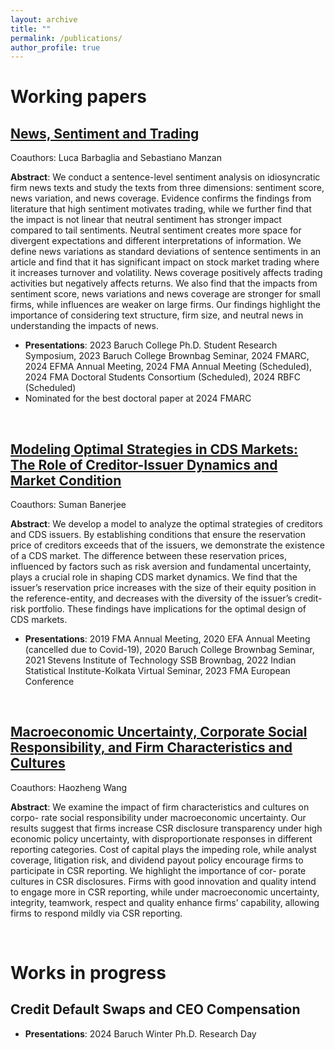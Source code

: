 ```yaml
---
layout: archive
title: ""
permalink: /publications/
author_profile: true
---
```


Working papers
===============

## [News, Sentiment and Trading](https://papers.ssrn.com/sol3/papers.cfm?abstract_id=4966869)

Coauthors: Luca Barbaglia and Sebastiano Manzan

**Abstract**: We conduct a sentence-level sentiment analysis on idiosyncratic firm news texts and study the texts from three dimensions: sentiment score, news variation, and news coverage. Evidence confirms the findings from literature that high sentiment motivates trading, while we further find that the impact is not linear that neutral sentiment has stronger impact compared to tail sentiments. Neutral sentiment creates more space for divergent expectations and different interpretations of information. We define news variations as standard deviations of sentence sentiments in an article and find that it has significant impact on stock market trading where it increases turnover and volatility. News coverage positively affects trading activities but negatively affects returns. We also find that the impacts from sentiment score, news variations and news coverage are stronger for small firms, while influences are weaker on large firms. Our findings highlight the importance of considering text structure, firm size, and neutral news in understanding the impacts of news.

- **Presentations**: 2023 Baruch College Ph.D. Student Research Symposium, 2023 Baruch College Brownbag Seminar, 2024 FMARC, 2024 EFMA Annual Meeting, 2024 FMA Annual Meeting (Scheduled), 2024 FMA Doctoral Students Consortium (Scheduled), 2024 RBFC (Scheduled)
- Nominated for the best doctoral paper at 2024 FMARC

<p>&nbsp;</p>

## [Modeling Optimal Strategies in CDS Markets: The Role of Creditor-Issuer Dynamics and Market Condition](https://papers.ssrn.com/sol3/papers.cfm?abstract_id=4967908)

Coauthors: Suman Banerjee

**Abstract**: We develop a model to analyze the optimal strategies of creditors and CDS issuers. By establishing conditions that ensure the reservation price of creditors exceeds that of the issuers, we demonstrate the existence of a CDS market. The difference between these reservation prices, influenced by factors such as risk aversion and fundamental uncertainty, plays a crucial role in shaping CDS market dynamics. We find that the issuer’s reservation price increases with the size of their equity position in the reference-entity, and decreases with the diversity of the issuer’s credit-risk portfolio. These findings have implications for the optimal design of CDS markets.

- **Presentations**: 2019 FMA Annual Meeting, 2020 EFA Annual Meeting (cancelled due to Covid-19), 2020 Baruch College Brownbag Seminar, 2021 Stevens Institute of Technology SSB Brownbag, 2022 Indian Statistical Institute-Kolkata Virtual Seminar, 2023 FMA European Conference

<p>&nbsp;</p>

## [Macroeconomic Uncertainty, Corporate Social Responsibility, and Firm Characteristics and Cultures]()

Coauthors: Haozheng Wang

**Abstract**: We examine the impact of firm characteristics and cultures on corpo- rate social responsibility under macroeconomic uncertainty. Our results suggest that firms increase CSR disclosure transparency under high economic policy uncertainty, with disproportionate responses in different reporting categories. Cost of capital plays the impeding role, while analyst coverage, litigation risk, and dividend payout policy encourage firms to participate in CSR reporting. We highlight the importance of cor- porate cultures in CSR disclosures. Firms with good innovation and quality intend to engage more in CSR reporting, while under macroeconomic uncertainty, integrity, teamwork, respect and quality enhance firms’ capability, allowing firms to respond mildly via CSR reporting.

<p>&nbsp;</p>

Works in progress
===============

## Credit Default Swaps and CEO Compensation

- **Presentations**: 2024 Baruch Winter Ph.D. Research Day

<p>&nbsp;</p>



